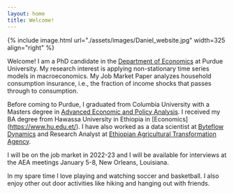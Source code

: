 ```yaml
---
layout: home
title: Welcome!
---
```


{% include image.html url="./assets/images/Daniel_website.jpg" width=325 align="right" %}

Welcome! I am a PhD candidate in the [Department of Economics](https://krannert.purdue.edu/academics/Economics/) at Purdue University. My research interest is applying non-stationary time series models in macroeconomics. My Job Market Paper analyzes household consumption insurance, i.e., the fraction of income shocks that passes through to consumption. <!-- You can find abstracts, working papers, and a list of works in progress on my [research]({{site.baseurl}}/research/) page. --> 

Before coming to Purdue, I graduated from Columbia University with a Masters degree in [Advanced Economic and Policy Analysis](https://www.columbia.edu/). I received my BA degree from Hawassa University in Ethiopia in [Economics] (https://www.hu.edu.et/). I have also worked as a data scientist at [Byteflow Dynamics](https://www.byteflows.com/) and Research Analyst at [Ethiopian Agricultural Transformation Agency](https://www.ata.gov.et/). 

I will be on the job market in 2022-23 and I will be available for interviews at the AEA meetings January 5-8, New Orleans, Louisiana.

In my spare time I love playing and watching soccer and basketball. I also enjoy other out door activities like hiking and hanging out with friends. 
